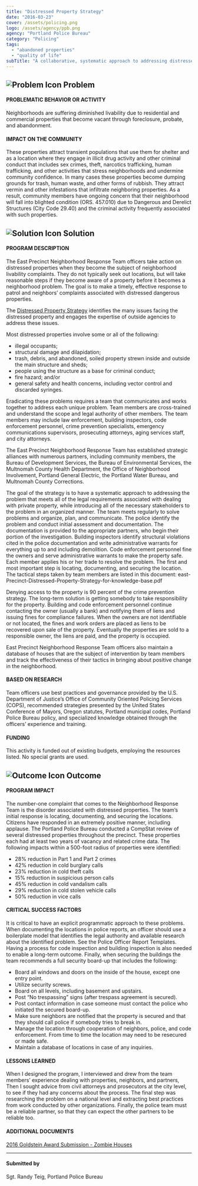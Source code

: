 ```yaml
---
title: "Distressed Property Strategy"
date: "2016-03-23"
cover: /assets/policing.png
logo: /assets/agency/ppb.png
agency: "Portland Police Bureau"
category: "Policing"
tags:
  - "abandoned properties"
  - "quality of life"
subTitle: "A collaborative, systematic approach to addressing distressed properties produced a reduction in a number of call types in the area surrounding these properties."
---
```


## ![Problem Icon](https://github.com/google/material-design-icons/raw/master/alert/1x_web/ic_error_outline_black_48dp.png "Problem") Problem

#### PROBLEMATIC BEHAVIOR OR ACTIVITY

Neighborhoods are suffering diminished livability due to residential and commercial properties that become vacant through foreclosure, probate, and abandonment.

#### IMPACT ON THE COMMUNITY

These properties attract transient populations that use them for shelter and as a location where they engage in illicit drug activity and other criminal conduct that includes sex crimes, theft, narcotics trafficking, human trafficking, and other activities that stress neighborhoods and undermine community confidence. In many cases these properties become dumping grounds for trash, human waste, and other forms of rubbish. They attract vermin and other infestations that infiltrate neighboring properties. As a result, community members have ongoing concern that their neighborhood will fall into blighted condition (ORS. 457.010) due to Dangerous and Derelict Structures (City Code 29.40) and the criminal activity frequently associated with such properties.

## ![Solution Icon](https://github.com/google/material-design-icons/raw/master/action/1x_web/ic_lightbulb_outline_black_48dp.png "Solution") Solution

#### PROGRAM DESCRIPTION

The East Precinct Neighborhood Response Team officers take action on distressed properties when they become the subject of neighborhood livability complaints. They do not typically seek out locations, but will take reasonable steps if they become aware of a property before it becomes a neighborhood problem. The goal is to make a timely, effective response to patrol and neighbors’ complaints associated with distressed dangerous properties.

The [Distressed Property Strategy](https://popcenter.asu.edu/sites/default/files/portland_zombie_houses.pdf) identifies the many issues facing the distressed property and engages the expertise of outside agencies to address these issues.

Most distressed properties involve some or all of the following:

- illegal occupants;
- structural damage and dilapidation;
- trash, debris, and abandoned, soiled property strewn inside and outside the main structure and sheds;
- people using the structure as a base for criminal conduct;
- fire hazard; and/or
- general safety and health concerns, including vector control and discarded syringes.

Eradicating these problems requires a team that communicates and works together to address each unique problem. Team members are cross-trained and understand the scope and legal authority of other members. The team members may include law enforcement, building inspectors, code enforcement personnel, crime prevention specialists, emergency communications supervisors, prosecuting attorneys, aging services staff, and city attorneys.

The East Precinct Neighborhood Response Team has established strategic alliances with numerous partners, including community members, the Bureau of Development Services, the Bureau of Environmental Services, the Multnomah County Health Department, the Office of Neighborhood Involvement, Portland General Electric, the Portland Water Bureau, and Multnomah County Corrections.

The goal of the strategy is to have a systematic approach to addressing the problem that meets all of the legal requirements associated with dealing with private property, while introducing all of the necessary stakeholders to the problem in an organized manner. The team meets regularly to solve problems and organize, plan, and communicate. The police identify the problem and conduct initial assessment and documentation. The documentation is provided to the appropriate partners, who begin their portion of the investigation. Building inspectors identify structural violations cited in the police documentation and write administrative warrants for everything up to and including demolition. Code enforcement personnel fine the owners and serve administrative warrants to make the property safe. Each member applies his or her trade to resolve the problem. The first and most important step is locating, documenting, and securing the location. The tactical steps taken by team members are listed in this document: east-Precinct-Distressed-Property-Strategy-for-knowledge-base.pdf

Denying access to the property is 90 percent of the crime prevention strategy. The long-term solution is getting somebody to take responsibility for the property. Building and code enforcement personnel continue contacting the owner (usually a bank) and notifying them of liens and issuing fines for compliance failures. When the owners are not identifiable or not located, the fines and work orders are placed as liens to be recovered upon sale of the property. Eventually the properties are sold to a responsible owner, the liens are paid, and the property is occupied.

East Precinct Neighborhood Response Team officers also maintain a database of houses that are the subject of intervention by team members and track the effectiveness of their tactics in bringing about positive change in the neighborhood.

#### BASED ON RESEARCH

Team officers use best practices and governance provided by the U.S. Department of Justice’s Office of Community Oriented Policing Services (COPS), recommended strategies presented by the United States Conference of Mayors, Oregon statutes, Portland municipal codes, Portland Police Bureau policy, and specialized knowledge obtained through the officers’ experience and training.

#### FUNDING

This activity is funded out of existing budgets, employing the resources listed. No special grants are used.

## ![Outcome Icon](https://github.com/google/material-design-icons/raw/master/action/1x_web/ic_view_list_black_48dp.png "Outcome") Outcome

#### PROGRAM IMPACT

The number-one complaint that comes to the Neighborhood Response Team is the disorder associated with distressed properties. The team’s initial response is locating, documenting, and securing the locations. Citizens have responded in an extremely positive manner, including applause. The Portland Police Bureau conducted a CompStat review of several distressed properties throughout the precinct. These properties each had at least two years of vacancy and related crime data. The following impacts within a 500-foot radius of properties were identified:

- 28% reduction in Part 1 and Part 2 crimes
- 42% reduction in cold burglary calls
- 23% reduction in cold theft calls
- 15% reduction in suspicious person calls
- 45% reduction in cold vandalism calls
- 29% reduction in cold stolen vehicle calls
- 50% reduction in vice calls

#### CRITICAL SUCCESS FACTORS

It is critical to have an explicit programmatic approach to these problems. When documenting the locations in police reports, an officer should use a boilerplate model that identifies the legal authority and available research about the identified problem. See the Police Officer Report Templates. Having a process for code inspection and building inspection is also needed to enable a long-term outcome. Finally, when securing the buildings the team recommends a full security board-up that includes the following:

- Board all windows and doors on the inside of the house, except one entry point.
- Utilize security screws.
- Board on all levels, including basement and upstairs.
- Post “No trespassing” signs (after trespass agreement is secured).
- Post contact information in case someone must contact the police who initiated the secured board-up.
- Make sure neighbors are notified that the property is secured and that they should call police if somebody tries to break in.
- Manage the location through cooperation of neighbors, police, and code enforcement. From time to time the location may need to be resecured or made safe.
- Maintain a database of locations in case of any inquiries.

#### LESSONS LEARNED

When I designed the program, I interviewed and drew from the team members’ experience dealing with properties, neighbors, and partners, Then I sought advice from civil attorneys and prosecutors at the city level, to see if they had any concerns about the process. The final step was researching the problem on a national level and extracting best practices from work conducted by other organizations. Finally, the police team must be a reliable partner, so that they can expect the other partners to be reliable too.

#### ADDITIONAL DOCUMENTS

[2016 Goldstein Award Submission - Zombie Houses](https://popcenter.asu.edu/sites/default/files/16-01_portland.pdf)

---

#### Submitted by
Sgt. Randy Teig, Portland Police Bureau
